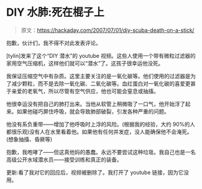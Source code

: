 # DIY 水肺:死在棍子上

> 原文：<https://hackaday.com/2007/07/01/diy-scuba-death-on-a-stick/>

抱歉，伙计们，我不得不对此发表评论。

[tylin]发来了这个“DIY 潜水”的 youtube 视频。这些人使用一个带有微粒过滤器的家用空气压缩机，这样他们就可以“潜水”了。这孩子很幸运他没死。

我保证压缩空气中有杂质。这里主要关注的是一氧化碳等。他们使用的过滤器是为了减少颗粒，而不是去除一氧化碳、二氧化碳等。血红蛋白对一氧化碳的喜爱更甚于亲爱的老氧气，所以尽管有空气供应，他也可能会窒息或抽搐。

他很幸运没有把自己的肺打出来。当他从软管上稍微吸了一口气，他开始浮了起来。如果他碰巧屏住呼吸，就会导致肺部破裂，引发各种严重的问题。

他没有系负重带——增加了他呼吸时上浮的风险。(根据我的经验，大约 90%的人都很乐观)没有人在水里看着他。如果他有任何并发症，没人能确保他不会淹死。(想象抽搐、昏厥等)

抱歉，我咆哮了——但这真他妈的愚蠢。永远不要尝试这种垃圾。我自己也是一名高级公开水域潜水员——接受训练和真正的装备。

更新:看了我对它的回应后，视频被删除了。我打开了 youtube 链接，因为它没用。